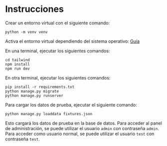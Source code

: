 # Instrucciones

Crear un entorno virtual con el siguiente comando:
```
python -m venv venv
```

Activa el entorno virtual dependiendo del sistema operativo: [Guía](https://docs.python.org/3/library/venv.html#how-venvs-work)


En una terminal, ejecutar los siguientes comandos:

```
cd tailwind
npm install
npm run dev
```

En otra terminal, ejecutar los siguientes comandos:

```
pip install -r requirements.txt
python manage.py migrate
python manage.py runserver
```

Para cargar los datos de prueba, ejecutar el siguiente comando:

```
python manage.py loaddata fixtures.json
```

Esto cargará los datos de prueba en la base de datos. Para acceder al panel de administración, se puede utilizar el usuario `admin` con contraseña `admin`. Para acceder como usuario normal, se puede utilizar el usuario `test` con contraseña `test`.